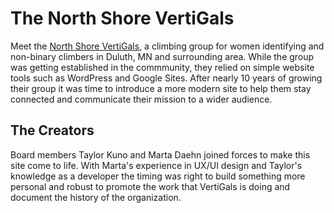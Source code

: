 # The North Shore VertiGals

Meet the [North Shore VertiGals](http://northshorevertigals.com), a climbing group for women identifying and non-binary climbers in Duluth, MN and surrounding area. While the group was getting established in the commmunity, they relied on simple website tools such as WordPress and Google Sites. After nearly 10 years of growing their group it was time to introduce a more modern site to help them stay connected and communicate their mission to a wider audience.

## The Creators

Board members Taylor Kuno and Marta Daehn joined forces to make this site come to life. With Marta's experience in UX/UI design and Taylor's knowledge as a developer the timing was right to build something more personal and robust to promote the work that VertiGals is doing and document the history of the organization.

